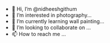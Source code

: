 - 👋 Hi, I’m @nidheeshgithum
- 👀 I’m interested in photography...
- 🌱 I’m currently learning wall painting...
- 💞️ I’m looking to collaborate on ...
- 📫 How to reach me ...

<!---
nidheeshgithum/nidheeshgithum is a ✨ special ✨ repository because its `README.md` (this file) appears on your GitHub profile.
You can click the Preview link to take a look at your changes.
--->
